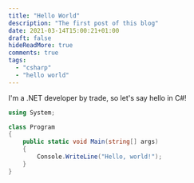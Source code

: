 ```yaml
---
title: "Hello World"
description: "The first post of this blog"
date: 2021-03-14T15:00:21+01:00
draft: false
hideReadMore: true
comments: true
tags:
  - "csharp"
  - "hello world"
---
```


I'm a .NET developer by trade, so let's say hello in C#!

```csharp
using System;

class Program
{
    public static void Main(string[] args)
    {
        Console.WriteLine("Hello, world!");
    }
}
```
